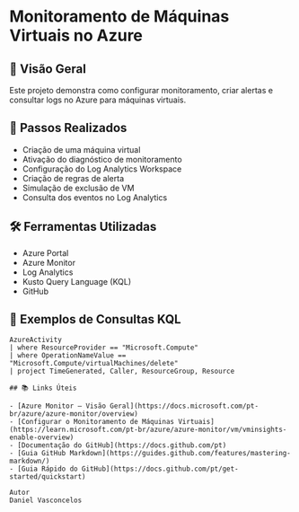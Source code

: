 # Monitoramento de Máquinas Virtuais no Azure

## 📌 Visão Geral
Este projeto demonstra como configurar monitoramento, criar alertas e consultar logs no Azure para máquinas virtuais.

## 🚀 Passos Realizados
- Criação de uma máquina virtual
- Ativação do diagnóstico de monitoramento
- Configuração do Log Analytics Workspace
- Criação de regras de alerta
- Simulação de exclusão de VM
- Consulta dos eventos no Log Analytics

## 🛠️ Ferramentas Utilizadas
- Azure Portal
- Azure Monitor
- Log Analytics
- Kusto Query Language (KQL)
- GitHub

## 📝 Exemplos de Consultas KQL
```kusto
AzureActivity
| where ResourceProvider == "Microsoft.Compute"
| where OperationNameValue == "Microsoft.Compute/virtualMachines/delete"
| project TimeGenerated, Caller, ResourceGroup, Resource

## 📚 Links Úteis

- [Azure Monitor – Visão Geral](https://docs.microsoft.com/pt-br/azure/azure-monitor/overview)
- [Configurar o Monitoramento de Máquinas Virtuais](https://learn.microsoft.com/pt-br/azure/azure-monitor/vm/vminsights-enable-overview)
- [Documentação do GitHub](https://docs.github.com/pt)
- [Guia GitHub Markdown](https://guides.github.com/features/mastering-markdown/)
- [Guia Rápido do GitHub](https://docs.github.com/pt/get-started/quickstart)

Autor
Daniel Vasconcelos
